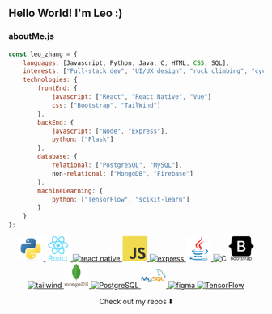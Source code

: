 ## Hello World! I'm Leo :)

### aboutMe.js

```javascript
const leo_zhang = {
    languages: [Javascript, Python, Java, C, HTML, CSS, SQL],
    interests: ["Full-stack dev", "UI/UX design", "rock climbing", "cycling", "coffee"],
    technologies: {
        frontEnd: {
            javascript: ["React", "React Native", "Vue"]
            css: ["Bootstrap", "TailWind"]
        },
        backEnd: {
            javascript: ["Node", "Express"],
            python: ["Flask"]
        },
        database: {
            relational: ["PostgreSQL", "MySQL"],
            non-relational: ["MongoDB", "Firebase"]
        },
        machineLearning: {
            python: ["TensorFlow", "scikit-learn"]
        }
    }
};
```

<p align="center"> 
  <a href="https://www.python.org" target="_blank" rel="noreferrer"> <img src="https://raw.githubusercontent.com/devicons/devicon/master/icons/python/python-original.svg" alt="python" width="50" height="50"/> </a> 
  <a href="https://reactjs.org/" target="_blank" rel="noreferrer"> <img src="https://raw.githubusercontent.com/devicons/devicon/master/icons/react/react-original-wordmark.svg" alt="react" width="50" height="50"/> </a>
  <a href="https://reactnative.dev/" target="_blank" rel="noreferrer"> <img src="https://cdn.worldvectorlogo.com/logos/react-native-1.svg" alt="react native" width="50" height="50"/> </a>
  <a href="https://developer.mozilla.org/en-US/docs/Web/JavaScript" target="_blank" rel="noreferrer"> <img src="https://raw.githubusercontent.com/devicons/devicon/master/icons/javascript/javascript-original.svg" alt="javascript" width="50" height="50"/> </a> 
    <a href="https://expressjs.com/" target="_blank" rel="noreferrer"> <img src="https://cdn.worldvectorlogo.com/logos/express-109.svg" alt="express" width="50" height="50"/> </a> 
  <a href="https://www.java.com" target="_blank" rel="noreferrer"> <img src="https://raw.githubusercontent.com/devicons/devicon/master/icons/java/java-original.svg" alt="java" width="50" height="50"/> </a> 
    <img src="https://cdn.worldvectorlogo.com/logos/c-1.svg" alt="C" width="50" height="50"/>
  <a href="https://getbootstrap.com" target="_blank" rel="noreferrer"> <img src="https://raw.githubusercontent.com/devicons/devicon/master/icons/bootstrap/bootstrap-plain-wordmark.svg" alt="bootstrap" width="50" height="50"/> </a>  
  <a href="https://tailwindcss.com/" target="_blank" rel="noreferrer"> <img src="https://www.vectorlogo.zone/logos/tailwindcss/tailwindcss-icon.svg" alt="tailwind" width="50" height="50"/> </a> 
  <a href="https://www.mongodb.com/" target="_blank" rel="noreferrer"> <img src="https://raw.githubusercontent.com/devicons/devicon/master/icons/mongodb/mongodb-original-wordmark.svg" alt="mongodb" width="50" height="50"/> </a> 
  <a href="https://https://www.postgresql.org/" target="_blank" rel="noreferrer"> <img src="https://cdn.worldvectorlogo.com/logos/postgresql.svg" alt="PostgreSQL" width="50" height="50"/> </a> 
    <a href="https://www.mysql.com/" target="_blank" rel="noreferrer"> <img src="https://raw.githubusercontent.com/devicons/devicon/master/icons/mysql/mysql-original-wordmark.svg" alt="mysql" width="50" height="50"/> </a> 
  <a href="https://www.figma.com/" target="_blank" rel="noreferrer"> <img src="https://www.vectorlogo.zone/logos/figma/figma-icon.svg" alt="figma" width="50" height="50"/> </a> 
  <a href="https://www.tensorflow.org/" target="_blank" rel="noreferrer"> <img src="https://upload.wikimedia.org/wikipedia/commons/2/2d/Tensorflow_logo.svg" alt="TensorFlow" width="50" height="50"/> </a> 
    
    
</p>


<p align="center">
Check out my repos ⬇️  
</p>
